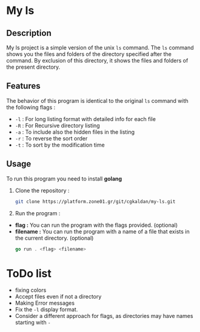 # My ls

## Description
My ls project is a simple version of the unix `ls` command.
The `ls` command shows you the files and folders of the directory specified after the command.  By exclusion of this directory, it shows the files and folders of the present directory.

## Features
The behavior of this program is identical to the original `ls` command with the following flags :   
- `-l` : For long listing format with detailed info for each file
- `-R` : For Recursive directory listing
- `-a` : To include also the hidden files in the listing
- `-r` : To reverse the sort order
- `-t` : To sort by the modification time

## Usage
To run this program you need to install **golang**
1. Clone the repository :
    ```bash
    git clone https://platform.zone01.gr/git/cgkaldan/my-ls.git
2. Run the program :
- **flag :** You can run the program with the flags provided. (optional)
- **filename :** You can run the program with a name of a file that exists in the current directory. (optional)
    ```go
    go run . <flag> <filename>

# ToDo list
- fixing colors
- Accept files even if not a directory
- Making Error messages
- Fix the `-l` display format.
- Consider a different approach for flags, as directories may have names starting with `-`